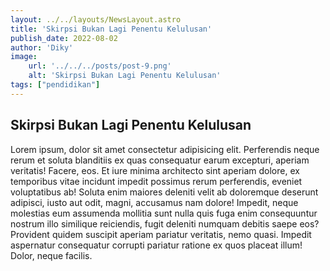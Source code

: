 ```yaml
---
layout: ../../layouts/NewsLayout.astro
title: 'Skirpsi Bukan Lagi Penentu Kelulusan'
publish_date: 2022-08-02
author: 'Diky'
image:
    url: '../../../posts/post-9.png' 
    alt: 'Skirpsi Bukan Lagi Penentu Kelulusan'
tags: ["pendidikan"]
---
```


## Skirpsi Bukan Lagi Penentu Kelulusan

Lorem ipsum, dolor sit amet consectetur adipisicing elit. Perferendis neque rerum
et soluta blanditiis ex quas consequatur earum excepturi, aperiam veritatis!
Facere, eos. Et iure minima architecto sint aperiam dolore, ex temporibus vitae
incidunt impedit possimus rerum perferendis, eveniet voluptatibus ab! Soluta
enim maiores deleniti velit ab doloremque deserunt adipisci, iusto aut odit,
magni, accusamus nam dolore! Impedit, neque molestias eum assumenda mollitia
sunt nulla quis fuga enim consequuntur nostrum illo similique reiciendis, fugit
deleniti numquam debitis saepe eos? Provident quidem suscipit aperiam pariatur
veritatis, nemo quasi. Impedit aspernatur consequatur corrupti pariatur ratione
ex quos placeat illum! Dolor, neque facilis.
